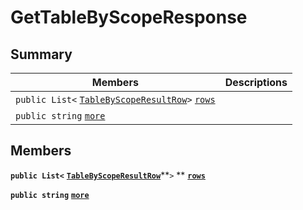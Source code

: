 # GetTableByScopeResponse

## Summary

| Members                                                                                                                                                                                                                                                                                  | Descriptions |
| ---------------------------------------------------------------------------------------------------------------------------------------------------------------------------------------------------------------------------------------------------------------------------------------- | ------------ |
| `public List<` [`TableByScopeResultRow`](EosSharp--Core--Api--v1--TableByScopeResultRow.md)`>` [`rows`](EosSharp--Core--Api--v1--GetTableByScopeResponse.md#class\_eos\_sharp\_1\_1\_core\_1\_1\_api\_1\_1v1\_1\_1\_get\_table\_by\_scope\_response\_1a3138f9b393cfe6cbd1528e94ac69d542) |              |
| `public string` [`more`](EosSharp--Core--Api--v1--GetTableByScopeResponse.md#class\_eos\_sharp\_1\_1\_core\_1\_1\_api\_1\_1v1\_1\_1\_get\_table\_by\_scope\_response\_1a8261ff9b8fc4f4cccf0aa464e3cdba45)                                                                                |              |

## Members

**`public List<`** [**`TableByScopeResultRow`**](EosSharp--Core--Api--v1--TableByScopeResultRow.md)**`>` ** [**`rows`**](EosSharp--Core--Api--v1--GetTableByScopeResponse.md#class\_eos\_sharp\_1\_1\_core\_1\_1\_api\_1\_1v1\_1\_1\_get\_table\_by\_scope\_response\_1a3138f9b393cfe6cbd1528e94ac69d542)

**`public string`** [**`more`**](EosSharp--Core--Api--v1--GetTableByScopeResponse.md#class\_eos\_sharp\_1\_1\_core\_1\_1\_api\_1\_1v1\_1\_1\_get\_table\_by\_scope\_response\_1a8261ff9b8fc4f4cccf0aa464e3cdba45)
